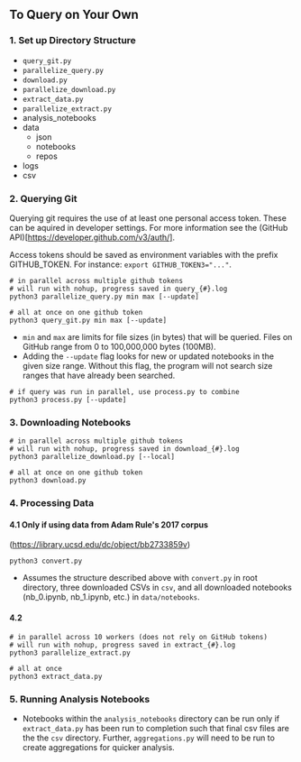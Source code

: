 ## To Query on Your Own

### 1. Set up Directory Structure

- `query_git.py`
- `parallelize_query.py`
- `download.py`
- `parallelize_download.py`
- `extract_data.py`
- `parallelize_extract.py`
- analysis_notebooks
- data 
    - json
    - notebooks
    - repos
- logs
- csv

### 2. Querying Git

Querying git requires the use of at least one personal access token. These can be aquired in developer settings. For more information see the (GitHub API)[https://developer.github.com/v3/auth/].

Access tokens should be saved as environment variables with the prefix GITHUB_TOKEN. For instance: `export GITHUB_TOKEN3="..."`. 

```
# in parallel across multiple github tokens
# will run with nohup, progress saved in query_{#}.log
python3 parallelize_query.py min max [--update]

# all at once on one github token
python3 query_git.py min max [--update]
```

- `min` and `max` are limits for file sizes (in bytes) that will be queried. Files on GitHub range from 0 to 100,000,000 bytes (100MB).
- Adding the `--update` flag looks for new or updated notebooks in the given size range. Without this flag, the program will not search size ranges that have already been searched.

```
# if query was run in parallel, use process.py to combine
python3 process.py [--update]
```

### 3. Downloading Notebooks

```
# in parallel across multiple github tokens
# will run with nohup, progress saved in download_{#}.log
python3 parallelize_download.py [--local]

# all at once on one github token
python3 download.py
```

### 4. Processing Data

#### 4.1 Only if using data from Adam Rule's 2017 corpus
(https://library.ucsd.edu/dc/object/bb2733859v)

```
python3 convert.py
```

- Assumes the structure described above with `convert.py` in root directory, three downloaded CSVs in `csv`, and all downloaded notebooks (nb_0.ipynb, nb_1.ipynb, etc.) in `data/notebooks`.
            
#### 4.2

```
# in parallel across 10 workers (does not rely on GitHub tokens)
# will run with nohup, progress saved in extract_{#}.log
python3 parallelize_extract.py

# all at once
python3 extract_data.py
```

### 5. Running Analysis Notebooks

- Notebooks within the `analysis_notebooks` directory can be run only if `extract_data.py` has been run to completion such that final csv files are the the `csv` directory. Further, `aggregations.py` will need to be run to create aggregations for quicker analysis.